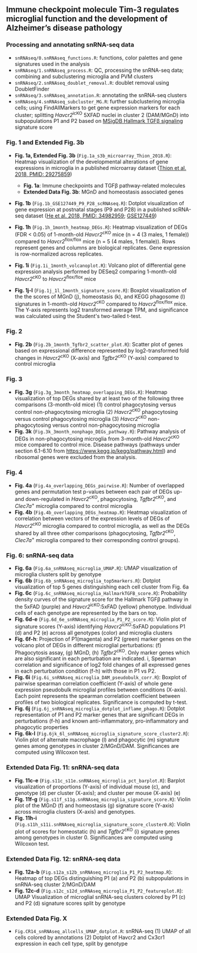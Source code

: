 ## Immune checkpoint molecule Tim-3 regulates microglial function and the development of Alzheimer’s disease pathology

### Processing and annotating snRNA-seq data

* `snRNAseq/0.snRNAseq_functions.R`: functions, color palettes and gene signatures used in the analysis
* `snRNAseq/1.snRNAseq_process.R`: QC, processing the snRNA-seq data; combining and subclustering microglia and PVM clusters
* `snRNAseq/2.snRNAseq_doublet_removal.R`: doublet removal using DoubletFinder
* `snRNAseq/3.snRNAseq_annotation.R`: annotating the snRNA-seq clusters
* `snRNAseq/4.snRNAseq_subcluster_MG.R`: further subclustering microglia cells; using FindAllMarkers to get gene expression markers for each cluster; splitting *Havcr2*<sup>icKO</sup> 5XFAD nuclei in cluster 2 (DAM/MGnD) into subpopulations P1 and P2 based on [MSigDB Hallmark TGFβ signaling](https://www.gsea-msigdb.org/gsea/msigdb/mouse/geneset/HALLMARK_TGF_BETA_SIGNALING.html) signature score

### Fig. 1 and Extended Fig. 3b

* **Fig. 1a, Extended Fig. 3b** (`Fig.1a_s3b_microarray_Thion_2018.R`): Heatmap visualization of the developmental alterations of gene expressions in microglia in a published microarray dataset ([Thion et al. 2018, PMID: 29275859](https://pubmed.ncbi.nlm.nih.gov/29275859/))
    * **Fig. 1a**: Immune checkpoints and TGFβ pathway-related molecules 
    * **Extended Data Fig. 3b**: MGnD and homeostasis associated genes
    
* **Fig. 1b** (`Fig.1b_GSE127449_P9_P28_scRNAseq.R`): Dotplot visualization of gene expression at postnatal stages (P9 and P28) in a published scRNA-seq dataset ([He et al. 2018, PMID: 34982959](https://pubmed.ncbi.nlm.nih.gov/34982959/); [GSE127449](https://www.ncbi.nlm.nih.gov/geo/query/acc.cgi?acc=GSE127449))

* **Fig. 1h** (`Fig.1h_1month_heatmap_DEGs.R`): Heatmap visualization of DEGs (FDR < 0.05) of 1-month-old *Havcr2*<sup>cKO</sup> mice (n = 4 (3 males, 1 female)) compared to *Havcr2*<sup>flox/flox</sup> mice (n = 5 (4 males, 1 female)). Rows represent genes and columns are biological replicates. Gene expression is row-normalized across replicates. 

* **Fig. 1i** (`Fig.1i_1month_volcanoplot.R`): Volcano plot of differential gene expression analysis performed by DESeq2 comparing 1-month-old *Havcr2*<sup>cKO</sup> to *Havcr2*<sup>flox/flox</sup> mice

* **Fig. 1j-l** (`Fig.1j_1l_1month_signature_score.R`): Boxplot visualization of the the scores of MGnD (j), homeostasis (k), and KEGG phagosome (l) signatures in 1-month-old *Havcr2*<sup>cKO</sup> compared to *Havcr2*<sup>flox/flox</sup> mice. The Y-axis represents log2 transformed average TPM, and significance was calculated using the Student's two-tailed t-test.

### Fig. 2

* **Fig. 2b** (`Fig.2b_1month_Tgfbr2_scatter_plot.R`): Scatter plot of genes based on expressional difference represented by log2-transformed fold changes in *Havcr2*<sup>cKO</sup> (X-axis) and *Tgfbr2*<sup>cKO</sup> (Y-axis) compared to control microglia

### Fig. 3

* **Fig. 3g** (`Fig.3g_3month_heatmap_overlapping_DEGs.R`): Heatmap visualization of top DEGs shared by at least two of the following three comparisons (3-month-old mice)
    (1) control phagocytosing versus control non-phagocytosing microglia
    (2) *Havcr2*<sup>cKO</sup> phagocytosing versus control phagocytosing microglia
    (3) *Havcr2*<sup>cKO</sup> non-phagocytosing versus control non-phagocytosing microglia
* **Fig. 3k** (`Fig.3k_3month_nonphago_DEGs_pathway.R`):  Pathway analysis of DEGs in non-phagocytosing microglia from 3-month-old *Havcr2*<sup>cKO</sup> mice compared to control mice. Disease pathways (pathways under section 6.1-6.10 from https://www.kegg.jp/kegg/pathway.html) and ribosomal genes were excluded from the analysis.

### Fig. 4

* **Fig. 4a** (`Fig.4a_overlapping_DEGs_pairwise.R`): Number of overlapped genes and permutation test p-values between each pair of DEGs up- and down-regulated in *Havcr2*<sup>cKO</sup>, phagocytosing, *Tgfbr2*<sup>cKO</sup>, and *Clec7a*<sup>+</sup> microglia compared to control microglia
* **Fig. 4b** (`Fig.4b_overlapping_DEGs_heatmap.R`): Heatmap visualization of correlation between vectors of the expression levels of DEGs of *Havcr2*<sup>cKO</sup> microglia compared to control microglia, as well as the DEGs shared by all three other comparisons (phagocytosing, *Tgfbr2*<sup>cKO</sup>, *Clec7a*<sup>+</sup> microglia compared to their corresponding control groups).

### Fig. 6: snRNA-seq data

* **Fig. 6a** (`Fig.6a_snRNAseq_microglia_UMAP.R`): UMAP visualization of microglia clusters split by genotype
* **Fig. 6b** (`Fig.6b_snRNAseq_microglia_top5markers.R`): Dotplot visualization of top 5 genes distinguishing each cell cluster from Fig. 6a
* **Fig. 6c** (`Fig.6c_snRNAseq_microglia_HallmarkTGFB_score.R`): Probability density curves of the signature score for the Hallmark TGFβ pathway in the 5xFAD (purple) and *Havcr2*<sup>icKO</sup>:5xFAD (yellow) phenotype. Individual cells of each genotype are represented by the bars on top. 
* **Fig. 6d-e** (`Fig.6d_6e_snRNAseq_microglia_P1_P2_score.R`): Violin plot of signature scores (Y-axis) identifying *Havcr2*<sup>icKO</sup>:5xFAD populations P1 (d) and P2 (e) across all genotypes (color) and microglia clusters 
* **Fig. 6f-h**: Projection of P1(magenta) and P2 (green) marker genes on the volcano plot of DEGs in different microglial perturbations: (f) Phagocytosis assay, (g) MGnD, (h) <i>Tgfbr2</i><sup>cKO</sup>. Only marker genes which are also significant in each perturbation are indicated. i, Spearman correlation and significance of log2 fold changes of all expressed genes in each perturbation condition (f-h) with those in P1 vs P2. 
* **Fig. 6i** (`Fig.6i_snRNAseq_microglia_DAM_pseudobulk_corr.R`): Boxplot of pairwise spearman correlation coefficient (Y-axis) of whole gene expression pseudobulk microglial profiles between conditions (X-axis). Each point represents the spearman correlation coefficient between profiles of two biological replicates. Significance is computed by t-test.
* **Fig. 6j** (`Fig.6j_snRNAseq_microglia_dotplot_inflame_phago.R`): Dotplot representation of P1 and P2 marker genes that are significant DEGs in perturbations (f-h) and known anti-inflammatory, pro-inflammatory and phagocytic properties
* **Fig. 6k-l** (`Fig.6jk_6l_snRNAseq_microglia_signature_score_cluster2.R`): Violin plot of alternate macrophage (l) and phagocytic (m) signature genes among genotypes in cluster 2/MGnD/DAM. Significances are computed using Wilcoxon test.

### Extended Data Fig. 11: snRNA-seq data

* **Fig. 11c-e** (`Fig.s11c_s11e.snRNAseq_microglia_pct_barplot.R`): Barplot visualization of proportions (Y-axis) of individual mouse (c), and genotype (d) per cluster (X-axis); and cluster per mouse (X-axis) (e)
* **Fig. 11f-g** (`Fig.s11f_s11g.snRNAseq_microglia_signature_score.R`): Violin plot of the MGnD (f) and homeostasis (g) signature score (Y-axis) across microglia clusters (X-axis) and genotypes. 
* **Fig. 11h-i** (`Fig.s11h_s11i.snRNAseq_microglia_signature_score_cluster0.R`): Violin plot of scores for homeostatic (h) and *Tgfbr2*<sup>cKO</sup> (i) signature genes among genotypes in cluster 0. Significances are computed using Wilcoxon test.

### Extended Data Fig. 12: snRNA-seq data

* **Fig. 12a-b** (`Fig.s12a_s12b_snRNAseq_microglia_P1_P2_heatmap.R`): Heatmap of top DEGs distinguishing P1 (a) and P2 (b) subpopulations in snRNA-seq cluster 2/MGnD/DAM
* **Fig. 12c-d** (`Fig.s12c_s12d_snRNAseq_microglia_P1_P2_featureplot.R`): UMAP Visualization of microglial snRNA-seq clusters colored by P1 (c) and P2 (d) signature scores split by genotype

### Extended Data Fig. X 

* `Fig.CR14_snRNAseq_allcells_UMAP_dotplot.R`: snRNA-seq (1) UMAP of all cells colored by annotations (2) Dotplot of Havcr2 and Cx3cr1 expression in each cell type, split by genotype
